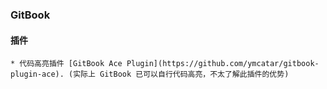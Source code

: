 ### GitBook

#### 插件
    * 代码高亮插件 [GitBook Ace Plugin](https://github.com/ymcatar/gitbook-plugin-ace). (实际上 GitBook 已可以自行代码高亮，不太了解此插件的优势)